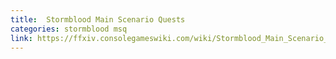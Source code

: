 ```yaml
---
title:  Stormblood Main Scenario Quests
categories: stormblood msq
link: https://ffxiv.consolegameswiki.com/wiki/Stormblood_Main_Scenario_Quests
---
```

